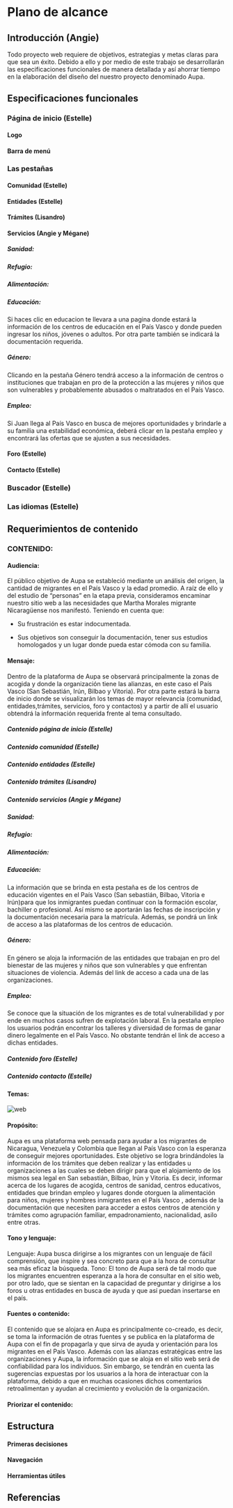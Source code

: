 # Plano de alcance

## Introducción (Angie)
Todo proyecto web requiere de objetivos, estrategias y metas claras para que sea un éxito. Debido a ello y por medio de este trabajo se desarrollarán las especificaciones funcionales de manera detallada y así ahorrar tiempo en la elaboración del diseño del nuestro proyecto denominado Aupa. 

## Especificaciones funcionales 

### Página de inicio (Estelle)

#### Logo 

#### Barra de menú 

### Las pestañas 

#### Comunidad (Estelle)

#### Entidades (Estelle)

#### Trámites (Lisandro)

#### Servicios (Angie y Mégane)

##### Sanidad:

##### Refugio: 

##### Alimentación: 

##### Educación:

Si haces clic en educacion te llevara a una pagina donde estará la información de los centros de educación en el País Vasco y donde pueden ingresar los niños, jóvenes o adultos. Por otra parte también se indicará la documentación requerida.

##### Género:

Clicando en la pestaña Género tendrá acceso a la información de centros o instituciones que trabajan en pro de la protección a las mujeres y niños que son vulnerables y probablemente abusados o maltratados en el País Vasco. 

##### Empleo:

Si Juan llega al País Vasco en busca de mejores oportunidades y brindarle a su familia una estabilidad económica, deberá clicar en la pestaña empleo y encontrará las ofertas que se ajusten a sus necesidades. 

#### Foro (Estelle)

#### Contacto (Estelle)

### Buscador (Estelle)

### Las idiomas (Estelle)

## Requerimientos de contenido 

### CONTENIDO: 

#### Audiencia:

El público objetivo de Aupa se estableció mediante un análisis del origen, la cantidad de migrantes en el País Vasco y la edad promedio. A raíz de ello y del estudio de “personas” en la etapa previa, consideramos encaminar nuestro sitio web a las necesidades que Martha Morales migrante Nicaragüense nos manifestó. Teniendo en cuenta que: 

- Su frustración es estar indocumentada.

- Sus objetivos son conseguir la documentación, tener sus estudios homologados y un lugar donde pueda estar cómoda con su familia.


#### Mensaje: 

Dentro de la plataforma de Aupa se observará principalmente la zonas de acogida y donde la organización tiene las alianzas, en este caso el País Vasco (San Sebastián, Irún, Bilbao y Vitoria). Por otra parte estará la barra de inicio donde se visualizarán los temas de mayor relevancia (comunidad, entidades,trámites, servicios, foro y contactos) y a partir de allí el usuario obtendrá la información requerida frente al tema consultado.

##### Contenido página de inicio (Estelle)

##### Contenido comunidad (Estelle)

##### Contenido entidades (Estelle)

##### Contenido trámites (Lisandro)

##### Contenido servicios (Angie y Mégane)

##### Sanidad:

##### Refugio: 

##### Alimentación: 

##### Educación:

La información que se brinda en esta pestaña es de los centros de educación vigentes en el País Vasco (San sebastián, Bilbao, Vitoria e Irún)para que los inmigrantes puedan continuar con la formación escolar, bachiller o profesional. Así mismo se aportarán las fechas de inscripción y la  documentación necesaria para la matrícula. Además, se pondrá un link de acceso a las plataformas de los centros de educación.

##### Género:

En género se aloja la información de las entidades que trabajan en pro del bienestar de las mujeres y niños que son vulnerables y que enfrentan situaciones de violencia. Además del link de acceso a cada una de las organizaciones. 

##### Empleo:

Se conoce que la situación de los migrantes es de total vulnerabilidad y por ende en muchos casos sufren de explotación laboral. En la pestaña empleo los usuarios podrán encontrar los talleres y diversidad de formas de ganar dinero legalmente en el País Vasco. No obstante tendrán el link de acceso a dichas entidades.

##### Contenido foro (Estelle) 

##### Contenido contacto (Estelle)

#### Temas:

![web](/2-alcance/Estructura.PNG)

#### Propósito: 

Aupa es una plataforma web pensada para ayudar a los migrantes de Nicaragua, Venezuela y Colombia que llegan al País Vasco con la esperanza de conseguir mejores oportunidades. Este objetivo se logra brindándoles la información de los trámites que deben realizar y las entidades u organizaciones a las cuales se deben dirigir para que el alojamiento de los mismos sea legal en San sebastián, Bilbao, Irún y Vitoria. Es decir, informar acerca de los lugares de acogida, centros de sanidad, centros educativos, entidades que brindan empleo y lugares donde otorguen la alimentación para niños, mujeres y hombres inmigrantes en el País Vasco , además de la documentación que necesiten para acceder a estos centros de atención y trámites como agrupación familiar, empadronamiento, nacionalidad, asilo entre otras.  

#### Tono y lenguaje: 

Lenguaje: Aupa busca dirigirse a los migrantes con un lenguaje de fácil comprensión, que inspire y sea concreto para que a la hora de consultar sea más eficaz la búsqueda. 
Tono: El tono de Aupa será de tal modo que los migrantes encuentren esperanza a la hora de consultar en el sitio web, por otro lado, que se sientan en la capacidad de preguntar y dirigirse a los foros u otras entidades en busca de ayuda y que así puedan insertarse en el país. 


#### Fuentes o contenido: 

El contenido que se alojara en Aupa es principalmente co-creado, es decir, se toma la información de otras fuentes y se publica en la plataforma de Aupa con el fin de propagarla y que sirva de ayuda y orientación para los migrantes en el País Vasco. Además con las alianzas estratégicas entre las organizaciones y Aupa, la información que se aloja en el sitio web será de confiabilidad para los individuos. Sin embargo, se tendrán en cuenta las sugerencias expuestas por los usuarios a la hora de interactuar con la plataforma, debido a que en muchas ocasiones dichos comentarios retroalimentan y ayudan al crecimiento y evolución de la organización. 

#### Priorizar el contenido: 

## Estructura

#### Primeras decisiones

#### Navegación 

#### Herramientas útiles 

## Referencias